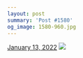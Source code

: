 ```yaml
---
layout: post
summary: 'Post #1580'
og_image: 1580-960.jpg
---
```


<p>
  <time>
    <a href="/1580">January 13, 2022</a>
  </time>
  <a href="/1580">
    <img src="{{ site.assets_url }}/1580-480.jpg" srcset="{{ site.assets_url }}/1580-240.jpg 240w, {{ site.assets_url }}/1580-480.jpg 480w, {{ site.assets_url }}/1580-720.jpg 720w, {{ site.assets_url }}/1580-960.jpg 960w" sizes="(min-width: 700px) 50vw, calc(100vw - 2rem)" />
  </a>
</p>
